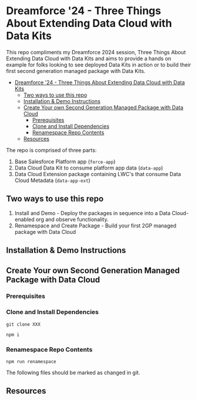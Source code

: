 # Dreamforce '24 - Three Things About Extending Data Cloud with Data Kits

This repo compliments my Dreamforce 2024 session, Three Things About Extending Data Cloud with Data Kits and aims to provide a hands on example for folks looking to see deployed Data Kits in action or to build their first second generation managed package with Data Kits.

- [Dreamforce '24 - Three Things About Extending Data Cloud with Data Kits](#dreamforce-24---three-things-about-extending-data-cloud-with-data-kits)
  - [Two ways to use this repo](#two-ways-to-use-this-repo)
  - [Installation \& Demo Instructions](#installation--demo-instructions)
  - [Create Your own Second Generation Managed Package with Data Cloud](#create-your-own-second-generation-managed-package-with-data-cloud)
    - [Prerequisites](#prerequisites)
    - [Clone and Install Dependencies](#clone-and-install-dependencies)
    - [Renamespace Repo Contents](#renamespace-repo-contents)
  - [Resources](#resources)

The repo is comprised of three parts:

1. Base Salesforce Platform app (`force-app`)
2. Data Cloud Data Kit to consume platform app data (`data-app`)
3. Data Cloud Extension package containing LWC's that consume Data Cloud Metadata (`data-app-ext`)

## Two ways to use this repo

1. Install and Demo - Deploy the packages in sequence into a Data Cloud-enabled org and observe functionality.
2. Renamespace and Create Package - Build your first 2GP managed package with Data Cloud

## Installation & Demo Instructions

## Create Your own Second Generation Managed Package with Data Cloud

### Prerequisites

### Clone and Install Dependencies

`git clone XXX`

`npm i`

### Renamespace Repo Contents

`npm run renamespace`

The following files should be marked as changed in git.

## Resources
